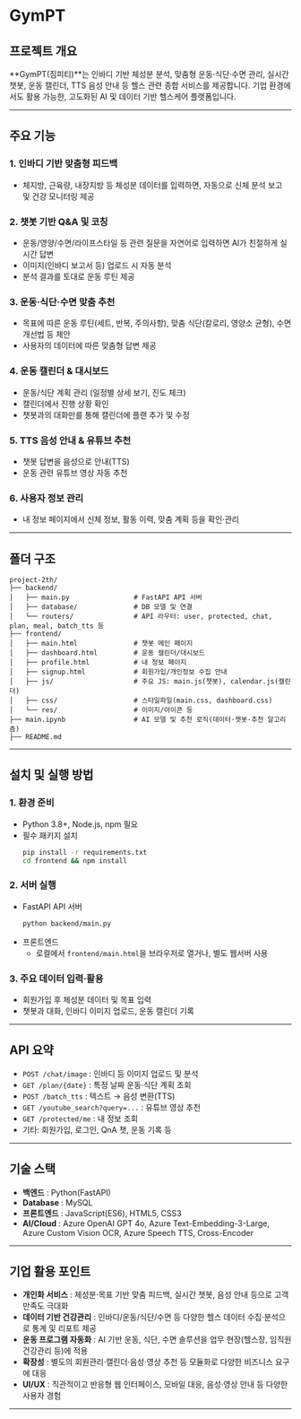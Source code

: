 # GymPT

## 프로젝트 개요

**GymPT(짐피티)**는 인바디 기반 체성분 분석, 맞춤형 운동·식단·수면 관리, 실시간 챗봇, 운동 캘린더, TTS 음성 안내 등 헬스 관련 종합 서비스를 제공합니다. 
기업 환경에서도 활용 가능한, 고도화된 AI 및 데이터 기반 헬스케어 플랫폼입니다.

---

## 주요 기능

### 1. 인바디 기반 맞춤형 피드백
- 체지방, 근육량, 내장지방 등 체성분 데이터를 입력하면, 자동으로 신체 분석 보고 및 건강 모니터링 제공

### 2. 챗봇 기반 Q&A 및 코칭
- 운동/영양/수면/라이프스타일 등 관련 질문을 자연어로 입력하면 AI가 친절하게 실시간 답변
- 이미지(인바디 보고서 등) 업로드 시 자동 분석
- 분석 결과를 토대로 운동 루틴 제공

### 3. 운동·식단·수면 맞춤 추천
- 목표에 따른 운동 루틴(세트, 반복, 주의사항), 맞춤 식단(칼로리, 영양소 균형), 수면 개선법 등 제안
- 사용자의 데이터에 따른 맞춤형 답변 제공

### 4. 운동 캘린더 & 대시보드
- 운동/식단 계획 관리 (일정별 상세 보기, 진도 체크)
- 캘린더에서 진행 상황 확인
- 챗봇과의 대화만를 통해 캘린더에 플랜 추가 및 수정

### 5. TTS 음성 안내 & 유튜브 추천
- 챗봇 답변을 음성으로 안내(TTS)
- 운동 관련 유튜브 영상 자동 추천

### 6. 사용자 정보 관리
- 내 정보 페이지에서 신체 정보, 활동 이력, 맞춤 계획 등을 확인·관리

---

## 폴더 구조

```
project-2th/
├── backend/
│   ├── main.py                # FastAPI API 서버
│   ├── database/              # DB 모델 및 연결
│   └── routers/               # API 라우터: user, protected, chat, plan, meal, batch_tts 등
├── frontend/
│   ├── main.html              # 챗봇 메인 페이지
│   ├── dashboard.html         # 운동 캘린더/대시보드
│   ├── profile.html           # 내 정보 페이지
│   ├── signup.html            # 회원가입/개인정보 수집 안내
│   ├── js/                    # 주요 JS: main.js(챗봇), calendar.js(캘린더)
│   ├── css/                   # 스타일파일(main.css, dashboard.css)
│   └── res/                   # 이미지/아이콘 등
├── main.ipynb                 # AI 모델 및 추천 로직(데이터·챗봇·추천 알고리즘)
├── README.md
```

---

## 설치 및 실행 방법

### 1. 환경 준비
- Python 3.8+, Node.js, npm 필요
- 필수 패키지 설치  
  ```bash
  pip install -r requirements.txt
  cd frontend && npm install
  ```

### 2. 서버 실행
- FastAPI API 서버  
  ```bash
  python backend/main.py
  ```
- 프론트엔드  
  - 로컬에서 `frontend/main.html`을 브라우저로 열거나, 별도 웹서버 사용

### 3. 주요 데이터 입력·활용
- 회원가입 후 체성분 데이터 및 목표 입력
- 챗봇과 대화, 인바디 이미지 업로드, 운동 캘린더 기록

---

## API 요약

- `POST /chat/image` : 인바디 등 이미지 업로드 및 분석
- `GET /plan/{date}` : 특정 날짜 운동·식단 계획 조회
- `POST /batch_tts` : 텍스트 → 음성 변환(TTS)
- `GET /youtube_search?query=...` : 유튜브 영상 추천
- `GET /protected/me` : 내 정보 조회
- 기타: 회원가입, 로그인, QnA 챗, 운동 기록 등

---

## 기술 스택

- **백엔드** : Python(FastAPI)
- **Database** : MySQL
- **프론트엔드** : JavaScript(ES6), HTML5, CSS3
- **AI/Cloud** : Azure OpenAI GPT 4o, Azure Text-Embedding-3-Large, Azure Custom Vision OCR, Azure Speech TTS, Cross-Encoder

---

## 기업 활용 포인트

- **개인화 서비스** : 체성분·목표 기반 맞춤 피드백, 실시간 챗봇, 음성 안내 등으로 고객 만족도 극대화
- **데이터 기반 건강관리** : 인바디/운동/식단/수면 등 다양한 헬스 데이터 수집·분석으로 통계 및 리포트 제공
- **운동 프로그램 자동화** : AI 기반 운동, 식단, 수면 솔루션을 업무 현장(헬스장, 임직원 건강관리 등)에 적용
- **확장성** : 별도의 회원관리·캘린더·음성·영상 추천 등 모듈화로 다양한 비즈니스 요구에 대응
- **UI/UX** : 직관적이고 반응형 웹 인터페이스, 모바일 대응, 음성·영상 안내 등 다양한 사용자 경험

---
